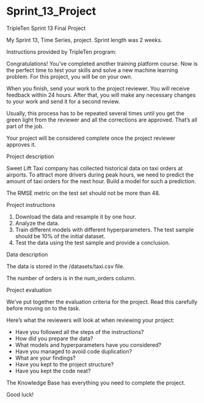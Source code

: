 # Sprint_13_Project
TripleTen Sprint 13 Final Project

My Sprint 13, Time Series, project. Sprint length was 2 weeks.

Instructions provided by TripleTen program:

Congratulations! You’ve completed another training platform course. Now is the perfect time to test your skills and solve a new machine learning problem. For this project, you will be on your own.

When you finish, send your work to the project reviewer. You will receive feedback within 24 hours. After that, you will make any necessary changes to your work and send it for a second review.

Usually, this process has to be repeated several times until you get the green light from the reviewer and all the corrections are approved. That’s all part of the job.

Your project will be considered complete once the project reviewer approves it.

Project description

Sweet Lift Taxi company has collected historical data on taxi orders at airports. To attract more drivers during peak hours, we need to predict the amount of taxi orders for the next hour. Build a model for such a prediction.

The RMSE metric on the test set should not be more than 48.

Project instructions

1. Download the data and resample it by one hour.
2. Analyze the data.
3. Train different models with different hyperparameters. The test sample should be 10% of the initial dataset.
4. Test the data using the test sample and provide a conclusion.

Data description

The data is stored in the /datasets/taxi.csv file.

The number of orders is in the num_orders column.

Project evaluation

We’ve put together the evaluation criteria for the project. Read this carefully before moving on to the task.

Here’s what the reviewers will look at when reviewing your project:
- Have you followed all the steps of the instructions?
- How did you prepare the data?
- What models and hyperparameters have you considered?
- Have you managed to avoid code duplication?
- What are your findings?
- Have you kept to the project structure?
- Have you kept the code neat?

The Knowledge Base has everything you need to complete the project.

Good luck!